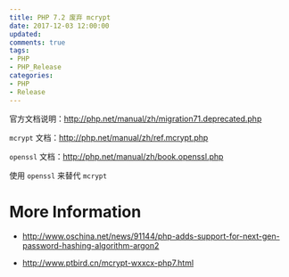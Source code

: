 ```yaml
---
title: PHP 7.2 废弃 mcrypt
date: 2017-12-03 12:00:00
updated:
comments: true
tags:
- PHP
- PHP_Release
categories:
- PHP
- Release
---
```


官方文档说明：http://php.net/manual/zh/migration71.deprecated.php

<!--more-->

`mcrypt` 文档：http://php.net/manual/zh/ref.mcrypt.php

`openssl` 文档：http://php.net/manual/zh/book.openssl.php

使用 `openssl` 来替代 `mcrypt`

# More Information

* http://www.oschina.net/news/91144/php-adds-support-for-next-gen-password-hashing-algorithm-argon2

* http://www.ptbird.cn/mcrypt-wxxcx-php7.html
